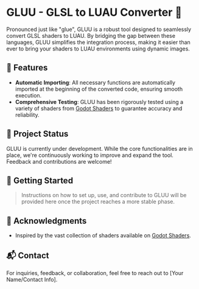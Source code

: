 # GLUU - GLSL to LUAU Converter 🚀

Pronounced just like "glue", GLUU is a robust tool designed to seamlessly convert GLSL shaders to LUAU. By bridging the gap between these languages, GLUU simplifies the integration process, making it easier than ever to bring your shaders to LUAU environments using dynamic images.

## 🌟 Features

- **Automatic Importing**: All necessary functions are automatically imported at the beginning of the converted code, ensuring smooth execution.
- **Comprehensive Testing**: GLUU has been rigorously tested using a variety of shaders from [Godot Shaders](https://godotshaders.com/shader-type/canvas_item) to guarantee accuracy and reliability.

## 🚧 Project Status

GLUU is currently under development. While the core functionalities are in place, we're continuously working to improve and expand the tool. Feedback and contributions are welcome!

## 🔧 Getting Started

> Instructions on how to set up, use, and contribute to GLUU will be provided here once the project reaches a more stable phase.

## 📣 Acknowledgments

- Inspired by the vast collection of shaders available on [Godot Shaders](https://godotshaders.com/shader-type/canvas_item).

## 📬 Contact

For inquiries, feedback, or collaboration, feel free to reach out to [Your Name/Contact Info].

